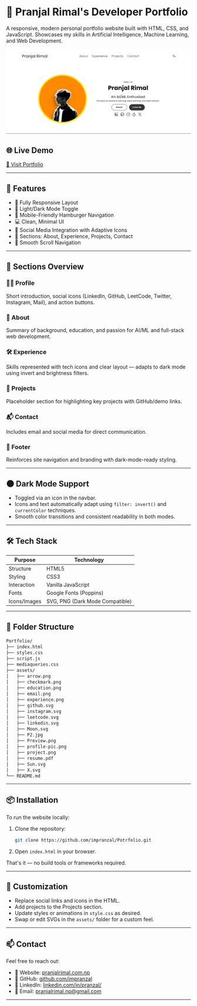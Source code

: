 # 💼 Pranjal Rimal's Developer Portfolio

A responsive, modern personal portfolio website built with HTML, CSS, and JavaScript. Showcases my skills in Artificial Intelligence, Machine Learning, and Web Development.

![Portfolio Screenshot](assets/preview.png)

## 🌐 Live Demo

[🔗 Visit Portfolio](https://pranjalrimal.com.np)

---

## 🚀 Features

- 🔁 Fully Responsive Layout
- 🌙 Light/Dark Mode Toggle
- 📱 Mobile-Friendly Hamburger Navigation
- 💻 Clean, Minimal UI
- 🔗 Social Media Integration with Adaptive Icons
- 🧠 Sections: About, Experience, Projects, Contact
- 🎯 Smooth Scroll Navigation

---

## 📁 Sections Overview

### 🧑‍💻 Profile
Short introduction, social icons (LinkedIn, GitHub, LeetCode, Twitter, Instagram, Mail), and action buttons.

### 📜 About
Summary of background, education, and passion for AI/ML and full-stack web development.

### 🛠️ Experience
Skills represented with tech icons and clear layout — adapts to dark mode using invert and brightness filters.

### 🧩 Projects
Placeholder section for highlighting key projects with GitHub/demo links.

### 📬 Contact
Includes email and social media for direct communication.

### 🔻 Footer
Reinforces site navigation and branding with dark-mode-ready styling.

---

## 🌑 Dark Mode Support

- Toggled via an icon in the navbar.
- Icons and text automatically adapt using `filter: invert()` and `currentColor` techniques.
- Smooth color transitions and consistent readability in both modes.

---

## 🛠️ Tech Stack

| Purpose         | Technology        |
|-----------------|-------------------|
| Structure       | HTML5             |
| Styling         | CSS3              |
| Interaction     | Vanilla JavaScript |
| Fonts           | Google Fonts (Poppins) |
| Icons/Images    | SVG, PNG (Dark Mode Compatible) |

---

## 📂 Folder Structure

```
Portfolio/
├── index.html
├── styles.css
├── script.js
├── mediaqueries.css
├── assets/
│   ├── arrow.png
│   ├── checkmark.png
│   ├── education.png
│   ├── email.png
│   ├── experience.png
│   ├── github.svg
│   ├── instagram.svg
│   ├── leetcode.svg
│   ├── linkedin.svg
│   ├── Moon.svg
│   ├── P2.jpg
│   ├── Preview.png
│   ├── profile-pic.png
│   ├── project.png
│   ├── resume.pdf
│   ├── Sun.svg
│   ├── X.svg
└── README.md
```

---

## 📦 Installation

To run the website locally:

1. Clone the repository:

   ```bash
   git clone https://github.com/impranzal/Potrfolio.git
   ```

2. Open `index.html` in your browser.

That's it — no build tools or frameworks required.

---

## 🎯 Customization

- Replace social links and icons in the HTML.
- Add projects to the Projects section.
- Update styles or animations in `style.css` as desired.
- Swap or edit SVGs in the `assets/` folder for a custom feel.

---

## 📫 Contact

Feel free to reach out:

- 🔗 Website: [pranjalrimal.com.np](https://pranjalrimal.com.np)
- 🐙 GitHub: [github.com/impranzal](https://github.com/impranzal)
- 💼 LinkedIn: [linkedin.com/in/pranzal/](https://linkedin.com/in/pranzal/)
- 📧 Email: [pranjalrimal.np@gmail.com](mailto:pranjalrimal.np@gmail.com)

---